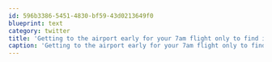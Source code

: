 ```yaml
---
id: 596b3386-5451-4830-bf59-43d0213649f0
blueprint: text
category: twitter
title: 'Getting to the airport early for your 7am flight only to find it was delayed by 2hrs #CouldHaveSleptIn'
caption: 'Getting to the airport early for your 7am flight only to find it was delayed by 2hrs <span class="hashtag hashtag_local">#<a href="http://tweettemp.darylchymko.ca/?tag=couldhavesleptin">CouldHaveSleptIn</a>'
---
```

